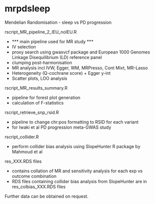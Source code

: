 # mrpdsleep
Mendelian Randomisation - sleep vs PD progression

rscript_MR_pipeline_2_IEU_noIEU.R
- *** main pipeline used for MR study ***
- IV selection
- proxy search using gwasvcf package and European 1000 Genomes Linkage Disequilibrium (LD) reference panel 
- clumping post-harmonisation
- MR analysis incl IVW, Egger, WM, MRPresso, Cont Mixt, MR-Lasso
- Heterogeneity (Q-cochrane score) + Egger y-int
- Scatter plots, LOO analysis

rscript_MR_results_summary.R
- pipeline for forest plot generation
- calculation of F-statistics

rscript_retrieve_snp_rsid.R
- pipeline to change chr:pos formatting to RSID for each variant
- for Iwaki et al PD progression meta-GWAS study

rscript_collider.R
- perform collider bias analysis using SlopeHunter R package by Mahmoud et al

res_XXX.RDS files
- contains collation of MR and sensitivity analysis for each exp vs outcome combination
- RDS files containing collider bias analysis from SlopeHunter are in res_colbias_XXX.RDS files

Further data can be obtained on request.
